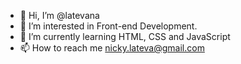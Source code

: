 - 👋 Hi, I’m @latevana
- 👀 I’m interested in Front-end Development. 
- 🌱 I’m currently learning HTML, CSS and JavaScript 
- 📫 How to reach me nicky.lateva@gmail.com

<!---
latevana/latevana is a ✨ special ✨ repository because its `README.md` (this file) appears on your GitHub profile.
You can click the Preview link to take a look at your changes.
--->
